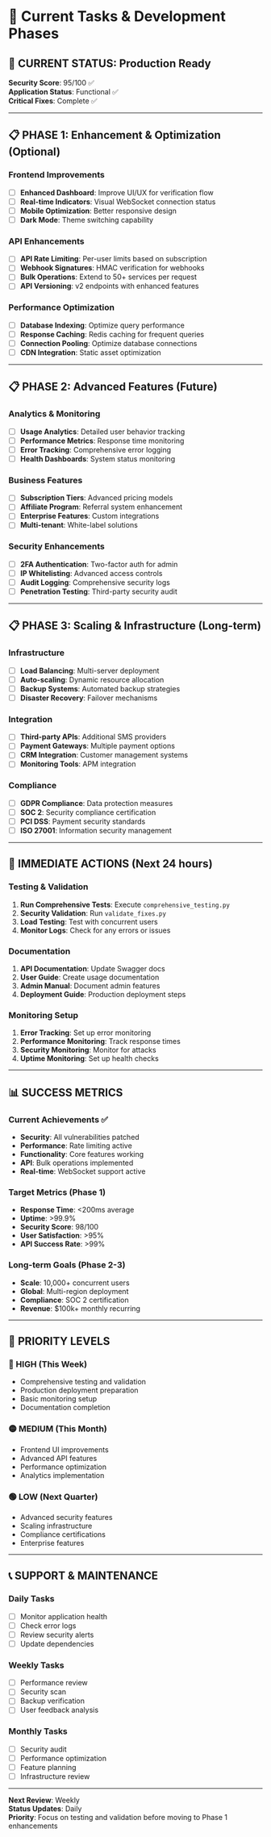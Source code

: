 # 🚀 Current Tasks & Development Phases

## 🎯 CURRENT STATUS: Production Ready

**Security Score**: 95/100 ✅  
**Application Status**: Functional ✅  
**Critical Fixes**: Complete ✅

---

## 📋 PHASE 1: Enhancement & Optimization (Optional)

### Frontend Improvements
- [ ] **Enhanced Dashboard**: Improve UI/UX for verification flow
- [ ] **Real-time Indicators**: Visual WebSocket connection status
- [ ] **Mobile Optimization**: Better responsive design
- [ ] **Dark Mode**: Theme switching capability

### API Enhancements
- [ ] **API Rate Limiting**: Per-user limits based on subscription
- [ ] **Webhook Signatures**: HMAC verification for webhooks
- [ ] **Bulk Operations**: Extend to 50+ services per request
- [ ] **API Versioning**: v2 endpoints with enhanced features

### Performance Optimization
- [ ] **Database Indexing**: Optimize query performance
- [ ] **Response Caching**: Redis caching for frequent queries
- [ ] **Connection Pooling**: Optimize database connections
- [ ] **CDN Integration**: Static asset optimization

---

## 📋 PHASE 2: Advanced Features (Future)

### Analytics & Monitoring
- [ ] **Usage Analytics**: Detailed user behavior tracking
- [ ] **Performance Metrics**: Response time monitoring
- [ ] **Error Tracking**: Comprehensive error logging
- [ ] **Health Dashboards**: System status monitoring

### Business Features
- [ ] **Subscription Tiers**: Advanced pricing models
- [ ] **Affiliate Program**: Referral system enhancement
- [ ] **Enterprise Features**: Custom integrations
- [ ] **Multi-tenant**: White-label solutions

### Security Enhancements
- [ ] **2FA Authentication**: Two-factor auth for admin
- [ ] **IP Whitelisting**: Advanced access controls
- [ ] **Audit Logging**: Comprehensive security logs
- [ ] **Penetration Testing**: Third-party security audit

---

## 📋 PHASE 3: Scaling & Infrastructure (Long-term)

### Infrastructure
- [ ] **Load Balancing**: Multi-server deployment
- [ ] **Auto-scaling**: Dynamic resource allocation
- [ ] **Backup Systems**: Automated backup strategies
- [ ] **Disaster Recovery**: Failover mechanisms

### Integration
- [ ] **Third-party APIs**: Additional SMS providers
- [ ] **Payment Gateways**: Multiple payment options
- [ ] **CRM Integration**: Customer management systems
- [ ] **Monitoring Tools**: APM integration

### Compliance
- [ ] **GDPR Compliance**: Data protection measures
- [ ] **SOC 2**: Security compliance certification
- [ ] **PCI DSS**: Payment security standards
- [ ] **ISO 27001**: Information security management

---

## 🔧 IMMEDIATE ACTIONS (Next 24 hours)

### Testing & Validation
1. **Run Comprehensive Tests**: Execute `comprehensive_testing.py`
2. **Security Validation**: Run `validate_fixes.py`
3. **Load Testing**: Test with concurrent users
4. **Monitor Logs**: Check for any errors or issues

### Documentation
1. **API Documentation**: Update Swagger docs
2. **User Guide**: Create usage documentation
3. **Admin Manual**: Document admin features
4. **Deployment Guide**: Production deployment steps

### Monitoring Setup
1. **Error Tracking**: Set up error monitoring
2. **Performance Monitoring**: Track response times
3. **Security Monitoring**: Monitor for attacks
4. **Uptime Monitoring**: Set up health checks

---

## 📊 SUCCESS METRICS

### Current Achievements ✅
- **Security**: All vulnerabilities patched
- **Performance**: Rate limiting active
- **Functionality**: Core features working
- **API**: Bulk operations implemented
- **Real-time**: WebSocket support active

### Target Metrics (Phase 1)
- **Response Time**: <200ms average
- **Uptime**: >99.9%
- **Security Score**: 98/100
- **User Satisfaction**: >95%
- **API Success Rate**: >99%

### Long-term Goals (Phase 2-3)
- **Scale**: 10,000+ concurrent users
- **Global**: Multi-region deployment
- **Compliance**: SOC 2 certification
- **Revenue**: $100k+ monthly recurring

---

## 🚨 PRIORITY LEVELS

### 🔴 HIGH (This Week)
- Comprehensive testing and validation
- Production deployment preparation
- Basic monitoring setup
- Documentation completion

### 🟡 MEDIUM (This Month)
- Frontend UI improvements
- Advanced API features
- Performance optimization
- Analytics implementation

### 🟢 LOW (Next Quarter)
- Advanced security features
- Scaling infrastructure
- Compliance certifications
- Enterprise features

---

## 📞 SUPPORT & MAINTENANCE

### Daily Tasks
- [ ] Monitor application health
- [ ] Check error logs
- [ ] Review security alerts
- [ ] Update dependencies

### Weekly Tasks
- [ ] Performance review
- [ ] Security scan
- [ ] Backup verification
- [ ] User feedback analysis

### Monthly Tasks
- [ ] Security audit
- [ ] Performance optimization
- [ ] Feature planning
- [ ] Infrastructure review

---

**Next Review**: Weekly  
**Status Updates**: Daily  
**Priority**: Focus on testing and validation before moving to Phase 1 enhancements